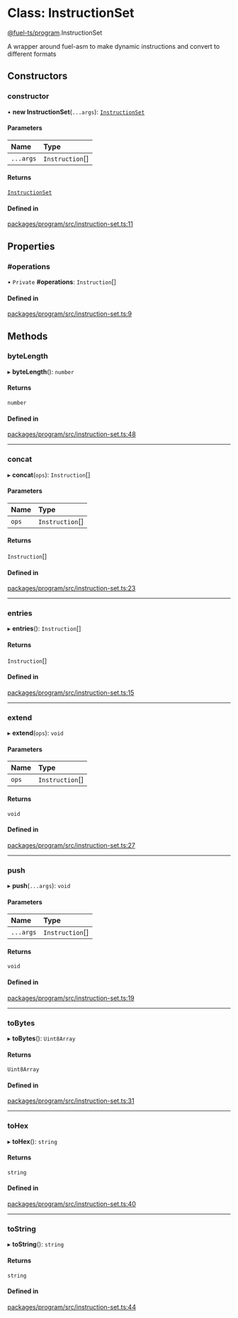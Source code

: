 # Class: InstructionSet

[@fuel-ts/program](/api/Program/index.md).InstructionSet

A wrapper around fuel-asm to make dynamic instructions and convert to different formats

## Constructors

### constructor

• **new InstructionSet**(`...args`): [`InstructionSet`](/api/Program/InstructionSet.md)

#### Parameters

| Name | Type |
| :------ | :------ |
| `...args` | `Instruction`[] |

#### Returns

[`InstructionSet`](/api/Program/InstructionSet.md)

#### Defined in

[packages/program/src/instruction-set.ts:11](https://github.com/FuelLabs/fuels-ts/blob/15936ba1/packages/program/src/instruction-set.ts#L11)

## Properties

### #operations

• `Private` **#operations**: `Instruction`[]

#### Defined in

[packages/program/src/instruction-set.ts:9](https://github.com/FuelLabs/fuels-ts/blob/15936ba1/packages/program/src/instruction-set.ts#L9)

## Methods

### byteLength

▸ **byteLength**(): `number`

#### Returns

`number`

#### Defined in

[packages/program/src/instruction-set.ts:48](https://github.com/FuelLabs/fuels-ts/blob/15936ba1/packages/program/src/instruction-set.ts#L48)

___

### concat

▸ **concat**(`ops`): `Instruction`[]

#### Parameters

| Name | Type |
| :------ | :------ |
| `ops` | `Instruction`[] |

#### Returns

`Instruction`[]

#### Defined in

[packages/program/src/instruction-set.ts:23](https://github.com/FuelLabs/fuels-ts/blob/15936ba1/packages/program/src/instruction-set.ts#L23)

___

### entries

▸ **entries**(): `Instruction`[]

#### Returns

`Instruction`[]

#### Defined in

[packages/program/src/instruction-set.ts:15](https://github.com/FuelLabs/fuels-ts/blob/15936ba1/packages/program/src/instruction-set.ts#L15)

___

### extend

▸ **extend**(`ops`): `void`

#### Parameters

| Name | Type |
| :------ | :------ |
| `ops` | `Instruction`[] |

#### Returns

`void`

#### Defined in

[packages/program/src/instruction-set.ts:27](https://github.com/FuelLabs/fuels-ts/blob/15936ba1/packages/program/src/instruction-set.ts#L27)

___

### push

▸ **push**(`...args`): `void`

#### Parameters

| Name | Type |
| :------ | :------ |
| `...args` | `Instruction`[] |

#### Returns

`void`

#### Defined in

[packages/program/src/instruction-set.ts:19](https://github.com/FuelLabs/fuels-ts/blob/15936ba1/packages/program/src/instruction-set.ts#L19)

___

### toBytes

▸ **toBytes**(): `Uint8Array`

#### Returns

`Uint8Array`

#### Defined in

[packages/program/src/instruction-set.ts:31](https://github.com/FuelLabs/fuels-ts/blob/15936ba1/packages/program/src/instruction-set.ts#L31)

___

### toHex

▸ **toHex**(): `string`

#### Returns

`string`

#### Defined in

[packages/program/src/instruction-set.ts:40](https://github.com/FuelLabs/fuels-ts/blob/15936ba1/packages/program/src/instruction-set.ts#L40)

___

### toString

▸ **toString**(): `string`

#### Returns

`string`

#### Defined in

[packages/program/src/instruction-set.ts:44](https://github.com/FuelLabs/fuels-ts/blob/15936ba1/packages/program/src/instruction-set.ts#L44)
